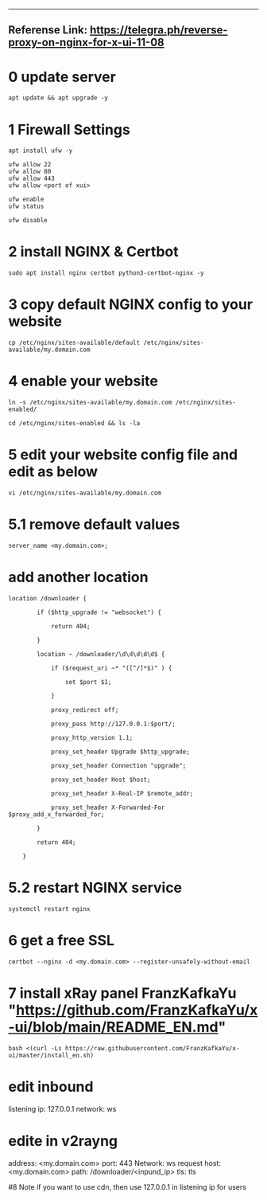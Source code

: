 
--------------------------------------------------------------------------
Referense Link: https://telegra.ph/reverse-proxy-on-nginx-for-x-ui-11-08
--------------------------------------------------------------------------

# 0 update server
```console
apt update && apt upgrade -y
```	

# 1 Firewall Settings
```console
apt install ufw -y
```

```console
ufw allow 22
ufw allow 80
ufw allow 443
ufw allow <port of xui>
```


```console
ufw enable
ufw status
```

```console
ufw disable
```

# 2 install NGINX & Certbot
```console
sudo apt install nginx certbot python3-certbot-nginx -y
```

# 3 copy default NGINX config to your website
```console
cp /etc/nginx/sites-available/default /etc/nginx/sites-available/my.domain.com
```

# 4 enable your website 
```console
ln -s /etc/nginx/sites-available/my.domain.com /etc/nginx/sites-enabled/
```


```console
cd /etc/nginx/sites-enabled && ls -la
```

# 5 edit your website config file and edit as below
```console
vi /etc/nginx/sites-available/my.domain.com
```

# 5.1 remove default values  
```
server_name <my.domain.com>;
```

# add another location
```console
location /downloader {

        if ($http_upgrade != "websocket") {

            return 404;

        }

        location ~ /downloader/\d\d\d\d\d$ {

            if ($request_uri ~* "([^/]*$)" ) {

                set $port $1;

            }

            proxy_redirect off;

            proxy_pass http://127.0.0.1:$port/;

            proxy_http_version 1.1;

            proxy_set_header Upgrade $http_upgrade;

            proxy_set_header Connection "upgrade";

            proxy_set_header Host $host;

            proxy_set_header X-Real-IP $remote_addr;

            proxy_set_header X-Forwarded-For $proxy_add_x_forwarded_for;

        }

        return 404;

    }
```

# 5.2 restart NGINX service	
```console
systemctl restart nginx
```

# 6 get a free SSL 
```console
certbot --nginx -d <my.domain.com> --register-unsafely-without-email
```

# 7 install xRay panel FranzKafkaYu "https://github.com/FranzKafkaYu/x-ui/blob/main/README_EN.md"
```console
bash <(curl -Ls https://raw.githubusercontent.com/FranzKafkaYu/x-ui/master/install_en.sh)
```

# edit inbound
listening ip: 127.0.0.1
network: ws

# edite in v2rayng
address: <my.domain.com>
port: 443
Network: ws
request host: <my.domain.com>
path: /downloader/<inpund_ip>
tls: tls


#8 Note
if you want to use cdn, then use 127.0.0.1 in listening ip for users

